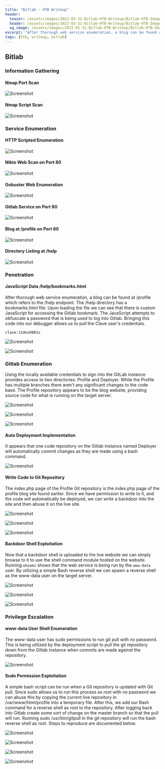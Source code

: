 ```yaml
---
title: "Bitlab - HTB Writeup"
header: 
  teaser: /assets/images/2022-03-31-Bitlab-HTB-Writeup/Bitlab-HTB-Image.png
  header: /assets/images/2022-03-31-Bitlab-HTB-Writeup/Bitlab-HTB-Image.png
  og_image: /assets/images/2022-03-31-Bitlab-HTB-Writeup/Bitlab-HTB-Image.png
excerpt: "After thorough web service enumeration, a blog can be found at /profile which refers to the /help endpoint. The /help directory has a bookmarks.html file. Upon loading the file we can see that there is custom JavaScript for accessing the Gitlab bookmark. The JavaScript attempts to obfuscate a password that is being used to log into Gitlab. Bringing this code into our debugger allows us to pull the Clave user's credentials."
tags: [htb, writeup, bitlab]
---
```

## Bitlab

### Information Gathering

#### Nmap Port Scan

![Screenshot](/assets/images/2022-03-31-Bitlab-HTB-Writeup/Screenshot_20220331_183013.png)

#### Nmap Script Scan

![Screenshot](/assets/images/2022-03-31-Bitlab-HTB-Writeup/Screenshot_20220331_183027.png)

### Service Enumeration

#### HTTP Scripted Enumeration

![Screenshot](/assets/images/2022-03-31-Bitlab-HTB-Writeup/Screenshot_20220331_183108.png)

#### Nikto Web Scan on Port 80

![Screenshot](/assets/images/2022-03-31-Bitlab-HTB-Writeup/Screenshot_20220331_183132.png)

#### Gobuster Web Enumeration

![Screenshot](/assets/images/2022-03-31-Bitlab-HTB-Writeup/Screenshot_20220331_191238.png)

#### Gitlab Service on Port 80

![Screenshot](/assets/images/2022-03-31-Bitlab-HTB-Writeup/Screenshot_20220331_192237.png)

#### Blog at /profile on Port 80

![Screenshot](/assets/images/2022-03-31-Bitlab-HTB-Writeup/Screenshot_20220331_192354.png)

#### Directory Listing at /help

![Screenshot](/assets/images/2022-03-31-Bitlab-HTB-Writeup/Screenshot_20220331_192411.png)

### Penetration

#### JavaScript Data /help/bookmarks.html

After thorough web service enumeration, a blog can be found at /profile which refers to the /help endpoint. The /help directory has a bookmarks.html file. Upon loading the file we can see that there is custom JavaScript for accessing the Gitlab bookmark. The JavaScript attempts to obfuscate a password that is being used to log into Gitlab. Bringing this code into our debugger allows us to pull the Clave user's credentials.

`clave:11des0081x`

![Screenshot](/assets/images/2022-03-31-Bitlab-HTB-Writeup/Screenshot_20220331_192600.png)

![Screenshot](/assets/images/2022-03-31-Bitlab-HTB-Writeup/Screenshot_20220331_193301.png)

### Gitlab Enumeration

Using the locally available credentials to sign into the GitLab instance provides access to two directories: Profile and Deployer. While the Profile has multiple branches there aren't any significant changes to the code base. The Profile repository appears to be the blog website, providing source code for what is running on the target server.

![Screenshot](/assets/images/2022-03-31-Bitlab-HTB-Writeup/Screenshot_20220331_193530.png)

![Screenshot](/assets/images/2022-03-31-Bitlab-HTB-Writeup/Screenshot_20220331_194107.png)

![Screenshot](/assets/images/2022-03-31-Bitlab-HTB-Writeup/Screenshot_20220331_194116.png)

#### Auto Deployment Implementation

It appears that one code repository on the Gitlab instance named Deployer will automatically commit changes as they are made using a bash command.

![Screenshot](/assets/images/2022-03-31-Bitlab-HTB-Writeup/Screenshot_20220331_195957.png)

#### Write Code to Git Repository

The index.php page of the Profile Git repository is the index.php page of the profile blog site found earlier. Since we have permission to write to it, and the code will automatically be deployed, we can write a backdoor into the site and then abuse it on the live site.

![Screenshot](/assets/images/2022-03-31-Bitlab-HTB-Writeup/Screenshot_20220331_200429.png)

![Screenshot](/assets/images/2022-03-31-Bitlab-HTB-Writeup/Screenshot_20220331_200448.png)

![Screenshot](/assets/images/2022-03-31-Bitlab-HTB-Writeup/Screenshot_20220331_200502.png)

#### Backdoor Shell Exploitation

Now that a backdoor shell is uploaded to the live website we can simply browse to it to use the shell command module hosted on the website. Running `whoami` shows that the web service is being run by the `www-data` user. By utilizing a simple Bash reverse shell we can spawn a reverse shell as the www-data user on the target server.

![Screenshot](/assets/images/2022-03-31-Bitlab-HTB-Writeup/Screenshot_20220331_200558.png)

![Screenshot](/assets/images/2022-03-31-Bitlab-HTB-Writeup/Screenshot_20220331_200608.png)

![Screenshot](/assets/images/2022-03-31-Bitlab-HTB-Writeup/Screenshot_20220331_200738.png)

### Privilege Escalation

#### www-data User Shell Enumeration

The www-data user has sudo permissions to run git pull with no password. This is being utilized by the deployment script to pull the git repository down from the Gitlab instance when commits are made against the repository.

![Screenshot](/assets/images/2022-03-31-Bitlab-HTB-Writeup/Screenshot_20220331_205318.png)

#### Sudo Permission Exploitation

A simple bash script can be run when a Git repository is updated with Git pull. Since sudo allows us to run this process as root with no password we can abuse this by copying the current live repository in /var/www/html/profile into a temporary file. After this, we add our Bash command for a reverse shell as root to the repository. After logging back into Gitlab create some sort of change on the master branch so that the pull will run. Running sudo /usr/bin/gitpull in the git repository will run the bash reverse shell as root. Steps to reproduce are documented below.

![Screenshot](/assets/images/2022-03-31-Bitlab-HTB-Writeup/Screenshot_20220331_205540.png)

![Screenshot](/assets/images/2022-03-31-Bitlab-HTB-Writeup/Screenshot_20220331_205815.png)

![Screenshot](/assets/images/2022-03-31-Bitlab-HTB-Writeup/Screenshot_20220331_205826.png)

![Screenshot](/assets/images/2022-03-31-Bitlab-HTB-Writeup/Screenshot_20220331_210018.png)
